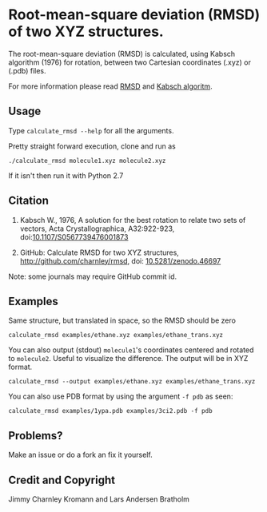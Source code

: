 
# Root-mean-square deviation (RMSD) of two XYZ structures.

The root-mean-square deviation (RMSD) is calculated, using Kabsch algorithm (1976) for
rotation, between two Cartesian coordinates (.xyz) or (.pdb) files.

For more information please read
[RMSD](http://en.wikipedia.org/wiki/Root-mean-square_deviation) and
[Kabsch algoritm](http://en.wikipedia.org/wiki/Kabsch_algorithm).

## Usage

Type `calculate_rmsd --help` for all the arguments.

Pretty straight forward execution, clone and run as

    ./calculate_rmsd molecule1.xyz molecule2.xyz

If it isn't then run it with Python 2.7

## Citation

1. Kabsch W., 1976, A solution for the best rotation to relate two sets of vectors, Acta Crystallographica, A32:922-923, doi:[10.1107/S0567739476001873](http://dx.doi.org/10.1107/S0567739476001873)

2. GitHub: Calculate RMSD for two XYZ structures, http://github.com/charnley/rmsd, doi: [10.5281/zenodo.46697](http://dx.doi.org/10.5281/zenodo.46697)

Note: some journals may require GitHub commit id.

## Examples

Same structure, but translated in space, so the RMSD should be zero

    calculate_rmsd examples/ethane.xyz examples/ethane_trans.xyz

You can also output (stdout) `molecule1`'s coordinates centered and rotated to
`molecule2`. Useful to visualize the difference. The output will be in XYZ
format.

    calculate_rmsd --output examples/ethane.xyz examples/ethane_trans.xyz

You can also use PDB format by using the argument `-f pdb` as seen:

    calculate_rmsd examples/1ypa.pdb examples/3ci2.pdb -f pdb

## Problems?

Make an issue or do a fork an fix it yourself.


## Credit and Copyright

Jimmy Charnley Kromann and Lars Andersen Bratholm

